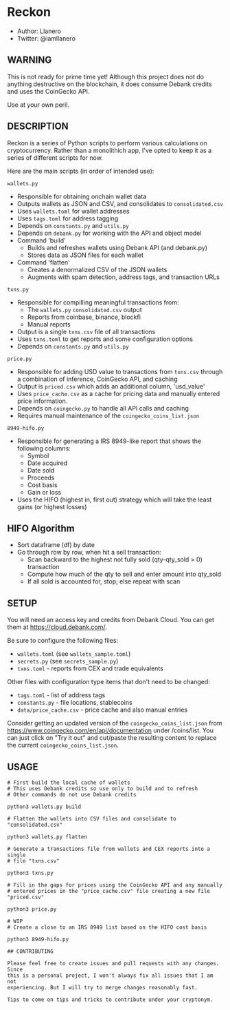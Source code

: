 # Reckon

- Author: Llanero
- Twitter: @iamllanero

## WARNING

This is not ready for prime time yet! Although this project does not do
anything destructive on the blockchain, it does consume Debank credits and
uses the CoinGecko API.

Use at your own peril. 


## DESCRIPTION

Reckon is a series of Python scripts to perform various calculations on
cryptocurrency. Rather than a monolithich app, I've opted to keep it as
a series of different scripts for now.

Here are the main scripts (in order of intended use):

`wallets.py`
- Responsible for obtaining onchain wallet data
- Outputs wallets as JSON and CSV, and consolidates to `consolidated.csv`
- Uses `wallets.toml` for wallet addresses
- Uses `tags.toml` for address tagging
- Depends on `constants.py` and `utils.py`
- Depends on `debank.py` for working with the API and object model
- Command 'build'
    - Builds and refreshes wallets using Debank API (and debank.py)
    - Stores data as JSON files for each wallet
- Command 'flatten'
    - Creates a denormalized CSV of the JSON wallets
    - Augments with spam detection, address tags, and transaction URLs

`txns.py`
- Responsible for compilling meaningful transactions from:
    - The `wallets.py` `consolidated.csv` output
    - Reports from coinbase, binance, blockfi
    - Manual reports
- Output is a single `txns.csv` file of all transactions
- Uses `txns.toml` to get reports and some configuration options
- Depends on `constants.py` and `utils.py`

`price.py`
- Responsible for adding USD value to transactions from `txns.csv` through a
  combination of inference, CoinGecko API, and caching
- Output is `priced.csv` which adds an additional column, 'usd_value'
- Uses `price_cache.csv` as a cache for pricing data and manually entered
  price information.
- Depends on `coingecko.py` to handle all API calls and caching
- Requires manual maintenance of the `coingecko_coins_list.json`

`8949-hifo.py`
- Responsible for generating a IRS 8949-like report that shows the following
  columns:
  - Symbol
  - Date acquired
  - Date sold
  - Proceeds
  - Cost basis
  - Gain or loss
- Uses the HIFO (highest in, first out) strategy which will take the least
  gains (or highest losses)

## HIFO Algorithm
- Sort dataframe (df) by date
- Go through row by row, when hit a sell transaction:
  - Scan backward to the highest not fully sold (qty-qty_sold > 0) transaction
  - Compute how much of the qty to sell and enter amount into qty_sold
  - If all sold is accounted for, stop; else repeat with scan

## SETUP

You will need an access key and credits from Debank Cloud. You can get them
at https://cloud.debank.com/.

Be sure to configure the following files:

- `wallets.toml` (see `wallets_sample.toml`)
- `secrets.py` (see `secrets_sample.py`)
- `txns.toml` - reports from CEX and trade equivalents

Other files with configuration type items that don't need to be changed:

- `tags.toml` - list of address tags
- `constants.py` - file locations, stablecoins
- `data/price_cache.csv` - price cache and also manual entries

Consider getting an updated version of the `coingecko_coins_list.json` from
https://www.coingecko.com/en/api/documentation under /coins/list. You can just
click on "Try it out" and cut/paste the resulting content to replace the current
`coingecko_coins_list.json`.


## USAGE

```
# First build the local cache of wallets
# This uses Debank credits so use only to build and to refresh
# Other commands do not use Debank credits

python3 wallets.py build

# Flatten the wallets into CSV files and consolidate to "consolidated.csv"

python3 wallets.py flatten

# Generate a transactions file from wallets and CEX reports into a single
# file "txns.csv"

python3 txns.py

# Fill in the gaps for prices using the CoinGecko API and any manually 
# entered prices in the "price_cache.csv" file creating a new file "priced.csv"

python3 price.py

# WIP
# Create a close to an IRS 8949 list based on the HIFO cost basis

python3 8949-hifo.py

## CONTRIBUTING

Please feel free to create issues and pull requests with any changes. Since
this is a personal project, I won't always fix all issues that I am not
experiencing. But I will try to merge changes reasonably fast.

Tips to come on tips and tricks to contribute under your cryptonym.



```